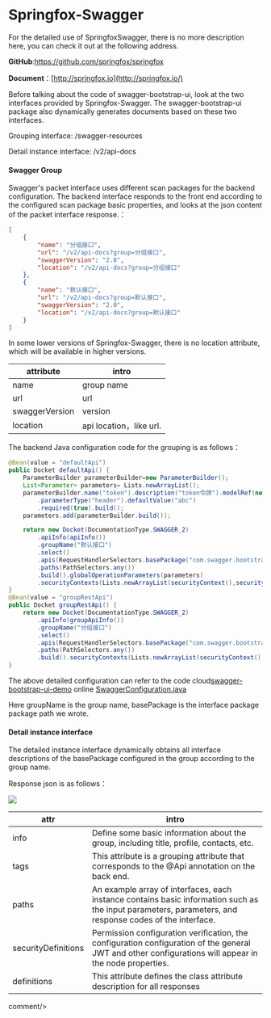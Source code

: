# Springfox-Swagger 

For the detailed use of SpringfoxSwagger, there is no more description here, you can check it out at the following address.

**GitHub**:https://github.com/springfox/springfox

**Document**：[http://springfox.io](http://springfox.io/)

Before talking about the code of swagger-bootstrap-ui, look at the two interfaces provided by Springfox-Swagger. The swagger-bootstrap-ui package also dynamically generates documents based on these two interfaces.

Grouping interface: /swagger-resources

Detail instance interface: /v2/api-docs

#### Swagger Group

Swagger's packet interface uses different scan packages for the backend configuration. The backend interface responds to the front end according to the configured scan package basic properties, and looks at the json content of the packet interface response.：

```json
[
    {
        "name": "分组接口",
        "url": "/v2/api-docs?group=分组接口",
        "swaggerVersion": "2.0",
        "location": "/v2/api-docs?group=分组接口"
    },
    {
        "name": "默认接口",
        "url": "/v2/api-docs?group=默认接口",
        "swaggerVersion": "2.0",
        "location": "/v2/api-docs?group=默认接口"
    }
]
```

In some lower versions of Springfox-Swagger, there is no location attribute, which will be available in higher versions.

| attribute      | intro                   |
| -------------- | ----------------------- |
| name           | group name              |
| url            | url                     |
| swaggerVersion | version                 |
| location       | api location，like url. |

The backend Java configuration code for the grouping is as follows：

```java
@Bean(value = "defaultApi")
public Docket defaultApi() {
    ParameterBuilder parameterBuilder=new ParameterBuilder();
    List<Parameter> parameters= Lists.newArrayList();
    parameterBuilder.name("token").description("token令牌").modelRef(new ModelRef("String"))
        .parameterType("header").defaultValue("abc")
        .required(true).build();
    parameters.add(parameterBuilder.build());

    return new Docket(DocumentationType.SWAGGER_2)
        .apiInfo(apiInfo())
        .groupName("默认接口")
        .select()
        .apis(RequestHandlerSelectors.basePackage("com.swagger.bootstrap.ui.demo.controller"))
        .paths(PathSelectors.any())
        .build().globalOperationParameters(parameters)
        .securityContexts(Lists.newArrayList(securityContext(),securityContext1())).securitySchemes(Lists.<SecurityScheme>newArrayList(apiKey(),apiKey1()));
}
@Bean(value = "groupRestApi")
public Docket groupRestApi() {
    return new Docket(DocumentationType.SWAGGER_2)
        .apiInfo(groupApiInfo())
        .groupName("分组接口")
        .select()
        .apis(RequestHandlerSelectors.basePackage("com.swagger.bootstrap.ui.demo.group"))
        .paths(PathSelectors.any())
        .build().securityContexts(Lists.newArrayList(securityContext(),securityContext1())).securitySchemes(Lists.<SecurityScheme>newArrayList(apiKey(),apiKey1()));
}
```

The above detailed configuration can refer to the code cloud[swagger-bootstrap-ui-demo](https://gitee.com/xiaoym/swagger-bootstrap-ui-demo) online [SwaggerConfiguration.java](https://gitee.com/xiaoym/swagger-bootstrap-ui-demo/blob/master/swagger-bootstrap-ui-demo/src/main/java/com/swagger/bootstrap/ui/demo/config/SwaggerConfiguration.java)

Here groupName is the group name, basePackage is the interface package package path we wrote.

#### Detail instance interface

The detailed instance interface dynamically obtains all interface descriptions of the basePackage configured in the group according to the group name.

Response json is as follows：

![](/knife4j/images/apidef.png)

| attr                | intro                                                        |
| ------------------- | ------------------------------------------------------------ |
| info                | Define some basic information about the group, including title, profile, contacts, etc. |
| tags                | This attribute is a grouping attribute that corresponds to the @Api annotation on the back end. |
| paths               | An example array of interfaces, each instance contains basic information such as the input parameters, parameters, and response codes of the interface. |
| securityDefinitions | Permission configuration verification, the configuration configuration of the general JWT and other configurations will appear in the node properties. |
| definitions         | This attribute defines the class attribute description for all responses |
 
 <icp/> 
 comment/> 
 
 
 
 
